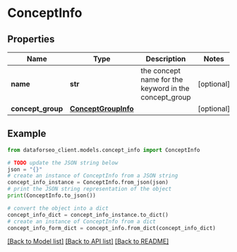 # ConceptInfo


## Properties

Name | Type | Description | Notes
------------ | ------------- | ------------- | -------------
**name** | **str** | the concept name for the keyword in the concept_group | [optional] 
**concept_group** | [**ConceptGroupInfo**](ConceptGroupInfo.md) |  | [optional] 

## Example

```python
from dataforseo_client.models.concept_info import ConceptInfo

# TODO update the JSON string below
json = "{}"
# create an instance of ConceptInfo from a JSON string
concept_info_instance = ConceptInfo.from_json(json)
# print the JSON string representation of the object
print(ConceptInfo.to_json())

# convert the object into a dict
concept_info_dict = concept_info_instance.to_dict()
# create an instance of ConceptInfo from a dict
concept_info_form_dict = concept_info.from_dict(concept_info_dict)
```
[[Back to Model list]](../README.md#documentation-for-models) [[Back to API list]](../README.md#documentation-for-api-endpoints) [[Back to README]](../README.md)


